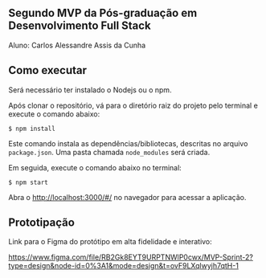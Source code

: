 ## Segundo MVP da Pós-graduação em Desenvolvimento Full Stack

Aluno: Carlos Alessandre Assis da Cunha

## Como executar

Será necessário ter instalado o Nodejs ou o npm. 

Após clonar o repositório, vá para o diretório raiz do projeto pelo terminal e execute o comando abaixo:

```
$ npm install
```

Este comando instala as dependências/bibliotecas, descritas no arquivo `package.json`. Uma pasta chamada `node_modules` será criada.

Em seguida, execute o comando abaixo no terminal:

```
$ npm start
```

Abra o [http://localhost:3000/#/](http://localhost:3000/#/) no navegador para acessar a aplicação.


## Prototipação
Link para o Figma do protótipo em alta fidelidade e interativo:

https://www.figma.com/file/RB2Gk8EYT9URPTNWlP0cwx/MVP-Sprint-2?type=design&node-id=0%3A1&mode=design&t=ovF9LXqlwyjh7qtH-1

